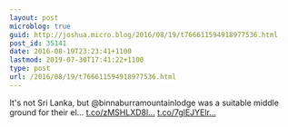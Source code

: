 ```yaml
---
layout: post
microblog: true
guid: http://joshua.micro.blog/2016/08/19/t766611594918977536.html
post_id: 35141
date: 2016-08-19T23:23:41+1100
lastmod: 2019-07-30T17:41:22+1100
type: post
url: /2016/08/19/t766611594918977536.html
---
```

It's not Sri Lanka, but @binnaburramountainlodge was a suitable middle ground for their el… [t.co/zMSHLXD8l...](https://t.co/zMSHLXD8lC) [t.co/7glEJYElr...](https://t.co/7glEJYElrL)
